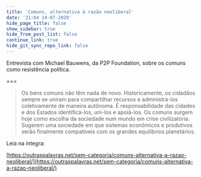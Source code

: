 ```yaml
---
title: 'Comuns, alternativa à razão neoliberal'
date: '21:04 14-07-2020'
hide_page_title: false
show_sidebar: true
hide_from_post_list: false
continue_link: true
hide_git_sync_repo_link: false
---
```


Entrevista com Michael Bauwens, da P2P Foundation, sobre os comuns como resistência política.

===

> Os bens comuns não têm nada de novo. Historicamente, os cidadãos sempre se uniram para compartilhar recursos e administrá-los coletivamente de maneira autônoma. É responsabilidade das cidades e dos Estados identificá-los, uni-los e apoiá-los. Os comuns surgem hoje como escolha da sociedade num mundo em crise civilizatória. Sugerem uma sociedade em que sistemas econômicos e produtivos serão finalmente compatíveis com os grandes equilíbrios planetários.

Leia na íntegra:

[https://outraspalavras.net/sem-categoria/comuns-alternativa-a-razao-neoliberal/](https://outraspalavras.net/sem-categoria/comuns-alternativa-a-razao-neoliberal/)